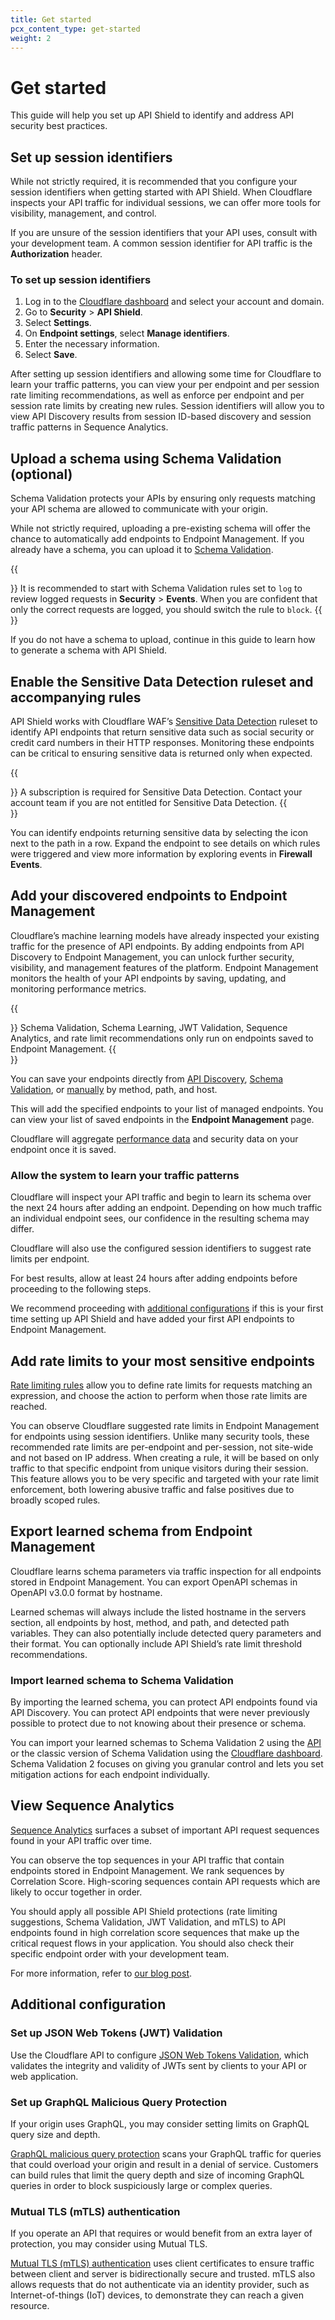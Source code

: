 ```yaml
---
title: Get started
pcx_content_type: get-started
weight: 2
---
```


# Get started

This guide will help you set up API Shield to identify and address API security best practices.

## Set up session identifiers

While not strictly required, it is recommended that you configure your session identifiers when getting started with API Shield. When Cloudflare inspects your API traffic for individual sessions, we can offer more tools for visibility, management, and control.

If you are unsure of the session identifiers that your API uses, consult with your development team. A common session identifier for API traffic is the **Authorization** header.

### To set up session identifiers

1. Log in to the [Cloudflare dashboard](https://dash.cloudflare.com/login) and select your account and domain.
2. Go to **Security** > **API Shield**.
3. Select **Settings**.
4. On **Endpoint settings**, select **Manage identifiers**.
5. Enter the necessary information.
6. Select **Save**. 

After setting up session identifiers and allowing some time for Cloudflare to learn your traffic patterns, you can view your per endpoint and per session rate limiting recommendations, as well as enforce per endpoint and per session rate limits by creating new rules. Session identifiers will allow you to view API Discovery results from session ID-based discovery and session traffic patterns in Sequence Analytics.

## Upload a schema using Schema Validation (optional)

Schema Validation protects your APIs by ensuring only requests matching your API schema are allowed to communicate with your origin.

While not strictly required, uploading a pre-existing schema will offer the chance to automatically add endpoints to Endpoint Management. If you already have a schema, you can upload it to [Schema Validation](https://developers.cloudflare.com/api-shield/reference/classic-schema-validation/). 

{{<Aside type="note">}}
It is recommended to start with Schema Validation rules set to `log` to review logged requests in **Security** > **Events**. When you are confident that only the correct requests are logged, you should switch the rule to `block`. 
{{</Aside>}}

If you do not have a schema to upload, continue in this guide to learn how to generate a schema with API Shield. 

## Enable the Sensitive Data Detection ruleset and accompanying rules

API Shield works with Cloudflare WAF’s [Sensitive Data Detection](https://developers.cloudflare.com/api-shield/management-and-monitoring/#sensitive-data-detection) ruleset to identify API endpoints that return sensitive data such as social security or credit card numbers in their HTTP responses. Monitoring these endpoints can be critical to ensuring sensitive data is returned only when expected. 

{{<Aside type="note">}}
A subscription is required for Sensitive Data Detection. Contact your account team if you are not entitled for Sensitive Data Detection.
{{</Aside>}}

You can identify endpoints returning sensitive data by selecting the icon next to the path in a row. Expand the endpoint to see details on which rules were triggered and view more information by exploring events in **Firewall Events**.

## Add your discovered endpoints to Endpoint Management

Cloudflare’s machine learning models have already inspected your existing traffic for the presence of API endpoints. By adding endpoints from API Discovery to Endpoint Management, you can unlock further security, visibility, and management features of the platform. Endpoint Management monitors the health of your API endpoints by saving, updating, and monitoring performance metrics. 

{{<Aside type="note">}}
Schema Validation, Schema Learning, JWT Validation, Sequence Analytics, and rate limit recommendations only run on endpoints saved to Endpoint Management.
{{</Aside>}}

You can save your endpoints directly from [API Discovery](/api-shield/management-and-monitoring/#add-endpoints-from-api-discovery), [Schema Validation](/api-shield/management-and-monitoring/#add-endpoints-from-schema-validation), or [manually](/api-shield/management-and-monitoring/#add-endpoints-manually) by method, path, and host.

This will add the specified endpoints to your list of managed endpoints. You can view your list of saved endpoints in the **Endpoint Management** page.

Cloudflare will aggregate [performance data](/api-shield/management-and-monitoring/#endpoint-performance-analysis) and security data on your endpoint once it is saved.

### Allow the system to learn your traffic patterns

Cloudflare will inspect your API traffic and begin to learn its schema over the next 24 hours after adding an endpoint. Depending on how much traffic an individual endpoint sees, our confidence in the resulting schema may differ. 

Cloudflare will also use the configured session identifiers to suggest rate limits per endpoint. 

For best results, allow at least 24 hours after adding endpoints before proceeding to the following steps. 

We recommend proceeding with [additional configurations](/api-shield/get-started/#additional-configuration) if this is your first time setting up API Shield and have added your first API endpoints to Endpoint Management.

## Add rate limits to your most sensitive endpoints

[Rate limiting rules](/waf/rate-limiting-rules/) allow you to define rate limits for requests matching an expression, and choose the action to perform when those rate limits are reached.

You can observe Cloudflare suggested rate limits in Endpoint Management for endpoints using session identifiers. Unlike many security tools, these recommended rate limits are per-endpoint and per-session, not site-wide and not based on IP address. When creating a rule, it will be based on only traffic to that specific endpoint from unique visitors during their session. This feature allows you to be very specific and targeted with your rate limit enforcement, both lowering abusive traffic and false positives due to broadly scoped rules. 

## Export learned schema from Endpoint Management

Cloudflare learns schema parameters via traffic inspection for all endpoints stored in Endpoint Management. You can export OpenAPI schemas in OpenAPI v3.0.0 format by hostname. 

Learned schemas will always include the listed hostname in the servers section, all endpoints by host, method, and path, and detected path variables. They can also potentially include detected query parameters and their format. You can optionally include API Shield’s rate limit threshold recommendations.

### Import learned schema to Schema Validation

By importing the learned schema, you can protect API endpoints found via API Discovery. You can protect API endpoints that were never previously possible to protect due to not knowing about their presence or schema.

You can import your learned schemas to Schema Validation 2 using the [API](/api-shield/security/schema-validation/) or the classic version of Schema Validation using the [Cloudflare dashboard](/api-shield/reference/classic-schema-validation/). Schema Validation 2 focuses on giving you granular control and lets you set mitigation actions for each endpoint individually. 

## View Sequence Analytics

[Sequence Analytics](/api-shield/security/sequence-analytics/) surfaces a subset of important API request sequences found in your API traffic over time.

You can observe the top sequences in your API traffic that contain endpoints stored in Endpoint Management. We rank sequences by Correlation Score. High-scoring sequences contain API requests which are likely to occur together in order.

You should apply all possible API Shield protections (rate limiting suggestions, Schema Validation, JWT Validation, and mTLS) to API endpoints found in high correlation score sequences that make up the critical request flows in your application. You should also check their specific endpoint order with your development team.

For more information, refer to [our blog post](https://blog.cloudflare.com/api-sequence-analytics).

## Additional configuration

### Set up JSON Web Tokens (JWT) Validation

Use the Cloudflare API to configure [JSON Web Tokens Validation](/api-shield/security/jwt-validation/), which validates the integrity and validity of JWTs sent by clients to your API or web application. 

### Set up GraphQL Malicious Query Protection

If your origin uses GraphQL, you may consider setting limits on GraphQL query size and depth. 

[GraphQL malicious query protection](/api-shield/security/graphql-protection/configure/) scans your GraphQL traffic for queries that could overload your origin and result in a denial of service. Customers can build rules that limit the query depth and size of incoming GraphQL queries in order to block suspiciously large or complex queries.

### Mutual TLS (mTLS) authentication

If you operate an API that requires or would benefit from an extra layer of protection, you may consider using Mutual TLS.

[Mutual TLS (mTLS) authentication](/api-shield/security/mtls/) uses client certificates to ensure traffic between client and server is bidirectionally secure and trusted. mTLS also allows requests that do not authenticate via an identity provider, such as Internet-of-things (IoT) devices, to demonstrate they can reach a given resource.